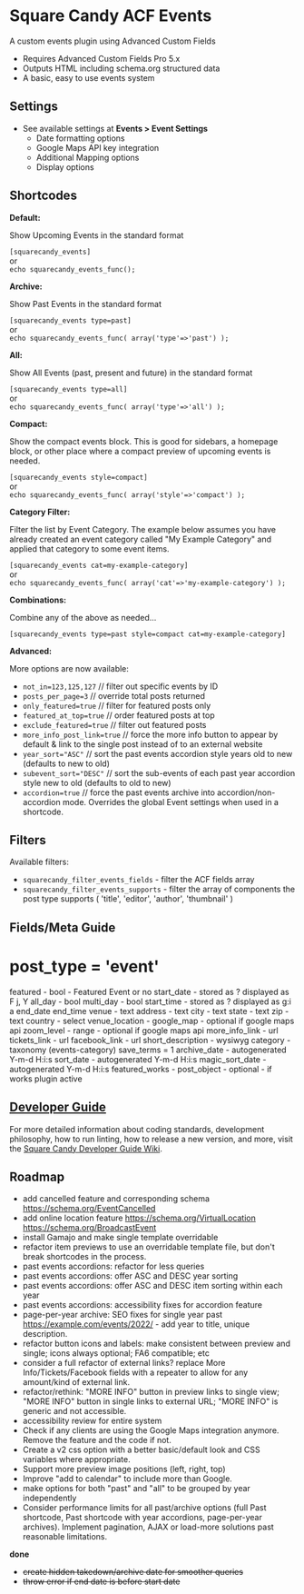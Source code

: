 # Square Candy ACF Events

A custom events plugin using Advanced Custom Fields

* Requires Advanced Custom Fields Pro 5.x
* Outputs HTML including schema.org structured data
* A basic, easy to use events system

## Settings

* See available settings at **Events > Event Settings**
	* Date formatting options
	* Google Maps API key integration
	* Additional Mapping options
	* Display options

## Shortcodes

**Default:**

Show Upcoming Events in the standard format

`[squarecandy_events]`  
or  
`echo squarecandy_events_func();`

**Archive:**

Show Past Events in the standard format

`[squarecandy_events type=past]`  
or  
`echo squarecandy_events_func( array('type'=>'past') );`

**All:**

Show All Events (past, present and future) in the standard format

`[squarecandy_events type=all]`  
or  
`echo squarecandy_events_func( array('type'=>'all') );`

**Compact:**

Show the compact events block. This is good for sidebars, a homepage block, or other place where a compact preview of upcoming events is needed.

`[squarecandy_events style=compact]`  
or  
`echo squarecandy_events_func( array('style'=>'compact') );`

**Category Filter:**

Filter the list by Event Category. The example below assumes you have already created an event category called "My Example Category" and applied that category to some event items.

`[squarecandy_events cat=my-example-category]`  
or  
`echo squarecandy_events_func( array('cat'=>'my-example-category') );`

**Combinations:**

Combine any of the above as needed...

`[squarecandy_events type=past style=compact cat=my-example-category]`

**Advanced:**

More options are now available:

* `not_in=123,125,127` // filter out specific events by ID
* `posts_per_page=3` // override total posts returned
* `only_featured=true` // filter for featured posts only
* `featured_at_top=true` // order featured posts at top
* `exclude_featured=true` // filter out featured posts
* `more_info_post_link=true` // force the more info button to appear by default & link to the single post instead of to an external website
* `year_sort="ASC"` // sort the past events accordion style years old to new (defaults to new to old)
* `subevent_sort="DESC"` // sort the sub-events of each past year accordion style new to old (defaults to old to new)
* `accordion=true` // force the past events archive into accordion/non-accordion mode. Overrides the global Event settings when used in a shortcode.

## Filters

Available filters:

* `squarecandy_filter_events_fields` - filter the ACF fields array
* `squarecandy_filter_events_supports` - filter the array of components the post type supports ( 'title', 'editor', 'author', 'thumbnail' )

## Fields/Meta Guide

# post_type = 'event'
featured - bool - Featured Event or no
start_date - stored as ? displayed as F j, Y
all_day - bool
multi_day - bool
start_time - stored as ? displayed as g:i a
end_date
end_time
venue - text
address - text
city - text
state - text
zip - text
country - select
venue_location - google_map - optional if google maps api
zoom_level - range - optional if google maps api
more_info_link - url
tickets_link - url
facebook_link - url
short_description - wysiwyg
category - taxonomy (events-category) save_terms = 1
archive_date - autogenerated Y-m-d H:i:s
sort_date - autogenerated Y-m-d H:i:s
magic_sort_date - autogenerated Y-m-d H:i:s
featured_works - post_object - optional - if works plugin active

## [Developer Guide](https://developers.squarecandy.net)

For more detailed information about coding standards, development philosophy, how to run linting, how to release a new version, and more, visit the [Square Candy Developer Guide Wiki](https://github.com/squarecandy/developer-guidelines/wiki).

## Roadmap

* add cancelled feature and corresponding schema https://schema.org/EventCancelled
* add online location feature https://schema.org/VirtualLocation https://schema.org/BroadcastEvent
* install Gamajo and make single template overridable
* refactor item previews to use an overridable template file, but don't break shortcodes in the process.
* past events accordions: refactor for less queries
* past events accordions: offer ASC and DESC year sorting
* past events accordions: offer ASC and DESC item sorting within each year
* past events accordions: accessibility fixes for accordion feature
* page-per-year archive: SEO fixes for single year past https://example.com/events/2022/ - add year to title, unique description.
* refactor button icons and labels: make consistent between preview and single; icons always optional; FA6 compatible; etc
* consider a full refactor of external links? replace More Info/Tickets/Facebook fields with a repeater to allow for any amount/kind of external link.
* refactor/rethink: "MORE INFO" button in preview links to single view; "MORE INFO" button in single links to external URL; "MORE INFO" is generic and not accessible.
* accessibility review for entire system
* Check if any clients are using the Google Maps integration anymore. Remove the feature and the code if not.
* Create a v2 css option with a better basic/default look and CSS variables where appropriate.
* Support more preview image positions (left, right, top)
* Improve "add to calendar" to include more than Google.
* make options for both "past" and "all" to be grouped by year independently
* Consider performance limits for all past/archive options (full Past shortcode, Past shortcode with year accordions, page-per-year archives). Implement pagination, AJAX or load-more solutions past reasonable limitations.

**done**
* ~~create hidden takedown/archive date for smoother queries~~
* ~~throw error if end date is before start date~~
